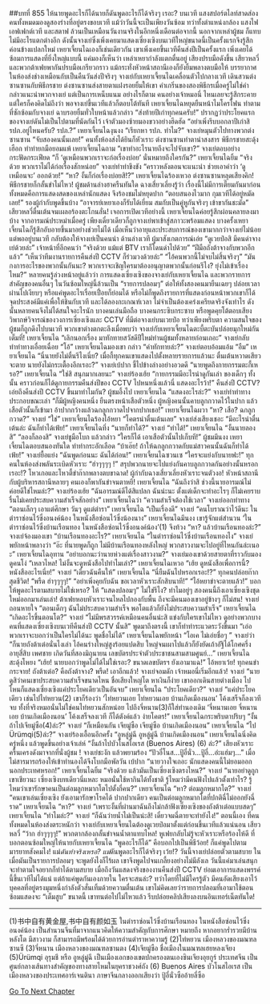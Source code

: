 ##บทที่ 855 ให้นายพูดอะไรก็ได้นายก็ดันพูดอะไรก็ได้จริงๆ เรอะ?
บนเวที
แสงสปอร์ตไลท์สาดส่อง คนทั้งหมดมองดูสองร่างที่อยู่ตรงขอบเวที
แม้ว่าวันนี้จะเป็นเพียงวันซ้อม ทว่าทั้งตำแหน่งกล้อง แสงไฟ เอฟเฟกต์เวที และสตาฟ ล้วนเป็นเหมือนวันงานจริงในอีกหนึ่งเดือนต่อจากนี้ นอกจากเหล่าผู้ชม ก็แทบไม่มีอะไรแตกต่างอีก ดังนั้นจางเย่ซึ่งเพิ่งเคยมาแสดงเซี่ยงเซิงบนเวทีใหญ่ขนาดนี้เป็นครั้งแรกจึงรู้สึกค่อนข้างแปลกใหม่ เหยาเจี้ยนไฉเองก็เช่นเดียวกัน เขาเพิ่งเคยขึ้นเวทีคืนส่งปีเป็นครั้งแรก เพิ่งเคยได้ซ้อมการแสดงที่ยิ่งใหญ่แบบนี้ แค่มองก็เห็นว่า เหล่าเหยากำลังแตกตื่นอยู่
เสียงปรบมือดังขึ้น
เสียวหลวี่และพวกต้าเฟยพากันปรบมือเกรียวกราว
แม้กระทั่งหัวหน้าสถานีเองก็ยังยิ้มพลางตบมือให้ บรรยากาศในห้องส่งช่างเหมือนกับเป็นคืนวันส่งปีจริงๆ
จางเย่กับเหยาเจี้ยนไฉเคลื่อนตัวไปกลางเวที เดินสวนต่งซานซานกับพิธีกรชาย ต่งซานซานส่งสายตาแฝงรอยยิ้มให้เขา คำเกริ่นของสองพิธีกรเมื่อครู่ไม่ใช่คำกล่าวแนะนำพวกจางเย่ แต่เป็นการเหน็บแนม
อย่างไรก็ตาม คนอย่างเจ้าหมอนี่ ไหนเลยจะรู้สึกระคาย แต่ใครก็คงคิดไม่ถึงว่า พอจางเย่ขึ้นเวทีแล้วก็ตอบโต้ทันที
เหยาเจี้ยนไฉหยุดยืนหน้าไมโครโฟน ทำตามที่ซักซ้อมกับจางเย่ ฉาบรอยยิ้มทั่วใบหน้าแล้วกล่าว “ส่งท้ายปีเก่าทุกคนครับ!”
ปรากฏว่าประโยคแรกของจางเย่ดันไม่เป็นไปตามที่นัดกันไว้ เจ้าตัวมองซ้ายมองขวาอย่างฮึดฮัด “อย่าเพิ่งรีบบอกลาปีเก่าสิ รปภ.อยู่ไหนครับ? รปภ.?”
เหยาเจี้ยนไฉงุนงง “เรียกหา รปภ. ทำไม?”
จางเย่หมุนตัวไปทางพวกต่งซานซาน “จับสองคนนั้นเลย!”
คนทั้งห้องส่งได้ยินก็หัวเราะ
ต่งซานซานทำตาน่าสงสาร
พิธีกรชายสะดุ้งเฮือก ทำท่ายกมือยอมแพ้
เหยาเจี้ยนไฉถาม “เขาทำอะไรนายถึงจะไปจับเขา?”
จางเย่ตอบอย่างกระฟัดกระเฟียด “ก็ ‘ดูเหมือนพวกเราจะก่อเรื่องบ่อย’ นั่นหมายถึงใครกัน?”
เหยาเจี้ยนไฉยิ้ม “จริงด้วย พวกเราไม่ได้ก่อเรื่องสักหน่อย”
จางเย่ทำท่าขึงขัง “คราวหลังตอนจะแนะนำ ช่วยเอาคำว่า ‘ดูเหมือนจะ’ ออกด้วย!”
“หา? งั้นก็ก่อเรื่องบ่อยสิ!?” เหยาเจี้ยนไฉร้องเหวอ
ต่งซานซานหลุดเสียงคิก!
พิธีกรชายก็กลั้นขำไม่ไหว!
ผู้ชมด้านล่างฮาครืนทันใด
ฉางเสี่ยวเลี่ยงรู้ว่า เรื่องนี้ไม่มีการเตี๊ยมกันมาก่อน ทั้งหมดคือการแสดงสดของเหล่านักแสดง จึงร้องชมไม่หยุดปาก “ตอบสนองไวมาก กุมเวทีได้อยู่หมัดเลย!”
รองผู้กำกับพูดขึ้นบ้าง “อาจารย์เหยาเองก็รับได้เยี่ยม สมกับเป็นคู่หูกันจริงๆ เข้าขากันชะมัด”
เสียวหลวี่ตื่นเต้นจนเผลอร้องตะโกนลั่น!
เจอการเปิดเวทีอย่างนี้ เหยาเจี้ยนไฉค่อยรู้สึกผ่อนคลายลงมาบ้าง จากอารมณ์ประหม่าเมื่อครู่ เพียงเดี๋ยวเดียวก็ถูกจางเย่พาเข้าสู่สภาวะพร้อมแสดง บางครั้งเหยาเจี้ยนไฉก็รู้สึกอับอายขึ้นมาอย่างช่วยไม่ได้ เมื่อเห็นว่าอายุและประสบการณ์ของเขามากกว่าจางเย่ไม่น้อย แต่พออยู่บนเวที กลับต้องให้จางเย่เป็นคนนำ
ด้านล่างเวที
ผู้มาสังเกตการณ์เอ่ย “ดูเวยป๋อสิ มีคนด่าจางเย่ด้วยล่ะ”
เจ้าหน้าที่อีกคนว่า “จริงด้วย แม้แต่ BTV เราก็โดนด่าไปด้วย”
“ฝีมือถังต้าจางกับพวกอีกแล้ว”
“เห็นว่าทีมงานรายการคืนส่งปี CCTV ก็ร่วมวงด้วยล่ะ”
“ไอ้คนพวกนี้ไม่จบไม่สิ้นจริงๆ”
“มันกงการอะไรของพวกนั้นกันนะ? พวกเราจะเชิญใครมาต้องอนุญาตพวกนั้นก่อนรึไง? ยุ่งไม่เข้าเรื่องไหม?”
หลายคนรู้ล่วงหน้าอยู่แล้วว่า การแสดงเซี่ยงเซิงของจางเย่กับเหยาเจี้ยนไฉ และพวกรายการสำคัญของคนอื่นๆ ในวันซ้อมใหญ่นี้ล้วนเป็น “รายการปลอมๆ” ต่อให้ทั้งสองคนมายืนเฉยๆ ปล่อยเวลาผ่านไปเงียบๆ หรือแค่พูดอะไรเรื่อยเปื่อยก็ย่อมได้ หรือไม่ก็พูดถึงรายการที่แสดงก่อนหน้าพวกเขาก็ได้ จุดประสงค์มีแค่เพื่อให้ชินกับเวที และได้ลองกะเกณฑ์เวลา ไม่จำเป็นต้องเคร่งเครียดจริงจังเท่าไร ดังนั้นหลายคนจึงไม่ได้สนใจอะไรนัก บางคนเล่นมือถือ บางคนกระซิบกระซาบ หรือพูดคุยโต้ตอบเสียงวิพากษ์วิจารณ์ของวงการเซี่ยงเซิงและ CCTV ที่มีต่อจางเย่บนเวยป๋อ
ทว่าเพียงพริบตา ความสนใจของผู้ชมก็ถูกดึงไปบนเวที พวกเขาต่างตกตะลึงเมื่อพบว่า จางเย่กับเหยาเจี้ยนไฉตะบี้ตะบันปล่อยมุกใหม่กันเต็มที่!
เหยาเจี้ยนไฉ “เลิกนอกเรื่อง มาทักทายสวัสดีปีใหม่ท่านผู้ชมทั้งหลายก่อนเถอะ”
จางเย่กลับทำท่าทางเอื่อยเฉื่อย “โอ้”
เหยาเจี้ยนไฉมองเขา กล่าว “คำทักทายล่ะ?”
จางเย่ตอบอ้อมแอ้ม “อืม”
เหยาเจี้ยนไฉ “นี่นายยังไม่ตื่นรึไงเนี่ย? เมื่อกี้ทุกคนเขาแสดงไปตั้งหลายรายการแล้วนะ ตื่นเต้นหวาดเสียวจะตาย นายยังไม่กระเตื้องอีกเรอะ?”
จางเย่เบ้ปาก ชี้ไปข้างล่างอย่างอวดดี “นายพูดถึงกายกรรมตะกี้เหรอ?”
เหยาเจี้ยนไฉ “ใช่สิ สนุกมากเลยนะ”
จางเย่ร้องเฮ้ย “กายกรรมมีอะไรน่าดูกันเล่า ของเด็กๆ ทั้งนั้น คราวก่อนก็ได้ดูกายกรรมคืนส่งปีของ CCTV ไปหนหนึ่งแล้วนี่ แสดงอะไรว้า!”
คืนส่งปี CCTV?
เอ่ยถึงคืนส่งปี CCTV ขึ้นมาทำไมกัน?
ผู้ชมอึ้งไป
เหยาเจี้ยนไฉ “แสดงอะไรล่ะ?”
จางเย่ทำท่าทางประกอบขณะเล่า “ก็มีผู้หญิงคนหนึ่ง ยืนตรงหน้าเสือตัวหนึ่ง ผู้หญิงคนนั้นคาบลูกกวาดไว้ในปาก แล้วเสือตัวนั้นก็เข้ามา อ้าปากกว้างแล้วฉกลูกกวาดไปจากปากเธอ!”
เหยาเจี้ยนไฉผวา “หา? เสือ? ฉกลูกกวาด?”
จางเย่ “ใช่”
เหยาเจี้ยนไฉร้องไอ้หยา “โคตรน่าตื่นเต้นเลย”
จางเย่ส่งเสียงเชอะ “มีอะไรน่าตื่นเต้นล่ะ ฉันก็ทำได้เฟ้ย!”
เหยาเจี้ยนไฉทึ่ง “นายก็ทำได้?”
จางเย่ “ทำได้!”
เหยาเจี้ยนไฉ “งั้นนายลองสิ”
“ลองก็ลองสิ” จางเย่ชูมือโบก แล้วกล่าว “ใครก็ได้ เอาเสือตัวนั้นไปเก็บที!”
ผู้ชมมึนงง
เหยาเจี้ยนไฉตอบสนองทันใด ทำท่ากระอักเลือด “บ้าเอ๊ย! ถ้าให้ฉกลูกกวาดกับแม่สาวคนนั้นฉันก็ทำได้เฟ้ย!”
จางเย่ยื้อแย่ง “ฉันพูดก่อนนะ ฉันได้ก่อน!”
เหยาเจี้ยนไฉซวนเซ “ใครจะแย่งกับนายฟะ!”
ทุกคนในห้องส่งพลันระเบิดหัวเราะ “ฮ่าๆๆๆๆ !”
สรุปพวกนายจะไปแย่งกันคาบลูกกวาดกันอย่างนั้นหรอกเรอะ!?
โหวเกอและโหวตี้ขำก๊ากพลางตบขาฉาด!
ผู้กำกับฉางเสี่ยวเลี่ยงหัวเราะจนตัวงอ!
หัวหน้าสถานีกับผู้บริหารสถานีหลายๆ คนเองก็พากันขำจนตาหยี!
เหยาเจี้ยนไฉ “ฉันถึงว่าสิ ช่วงนี้นายอารมณ์ไม่ค่อยดีใช่ไหมล่ะ?”
จางเย่ร้องเฮ้ย “ฉันอารมณ์ดีได้สิแปลก ฉันน่ะนะ ตั้งแต่เด็กจะทำอะไรๆ ก็ไม่เคยราบรื่นไม่เคยประสบความสำเร็จสักอย่าง”
เหยาเจี้ยนไฉว่า “ความสำเร็จต้องใช้เวลา”
จางเย่ออกท่าทาง “ตอนเล็กๆ เอาแต่ศึกษา วันๆ ดูแต่ตำรา”
เหยาเจี้ยนไฉ “เป็นเรื่องดี”
จางเย่ “คนโบราณว่าไว้ดีนะ ในตำราซ่อนไว้ซึ่งอนงค์น้อง ในหนังสือซ่อนไว้ซึ่งน้องนาง”
เหยาเจี้ยนไฉมึนงง เขารู้จักแต่สำนวน ‘ในตำราซ่อนไว้ซึ่งบ้านเรือนทอง ในหนังสือซ่อนไว้ซึ่งอนงค์น้อง’(1) จึงท้วง “หา? แล้วบ้านเรือนทองล่ะ?”
จางเย่จ้องมองเขา “บ้านเรือนทองอะไร?”
เหยาเจียนไฉ “ในตำราซ่อนไว้ซึ่งบ้านเรือนทองไง”
จางเย่พยักหน้าพลางว่า “อ๊ะ ที่นายพูดก็ถูก ไม่มีบ้านเรือนทองหลังใหญ่ พวกสาวงามจะไปอยู่ที่ไหนกันล่ะเนอะ”
เหยาเจี้ยนไฉอุทาน “อย่าบอกนะว่านายห่วงแต่เรื่องสาวงาม?”
จางเย่มองเขาด้วยสายตาที่ราวกับมองดูคนโง่ “เหลวไหล! ไม่งั้นจะดูหนังสือไปทำไมเล่า?”
เหยาเจี้ยนไฉเหวอ “เฮ้ย ดูหนังสือเพื่อการนี้? หนังสืออะไรเนี่ย!”
จางเย่ “เดี๋ยวฉันคืนให้”
เหยาเจี้ยนไฉ “นี่ยืมฉันไปหรอกเรอะ!?”
ทุกคนปล่อยก๊ากสุดชีวิต!
“พรืด ฮ่าๆๆๆๆ!”
“อย่าเพิ่งคุยกับฉัน ขอเวลาหัวเราะสักสิบนาที!”
“ไอ้หยาขำจะตายแล้ว!”
บอกให้พูดอะไรตามสบายไม่ใช่เหรอ?
ให้ “แสดงปลอมๆ” ไม่ใช่รึไง?
ทำไมอยู่ๆ สองคนนี้ถึงเอาเซี่ยงเซิงชุดใหม่ออกมาเล่นเล่า!
ต้าเฟยหอบหัวเราะจนไหลไปกองกับพื้น ถึงจะมีคนมองเขาอยู่ข้างๆ ก็ไม่สน!
จางเย่ถอนหายใจ “ตอนเด็กๆ ฉันไม่ประสบความสำเร็จ พอโตแล้วก็ยังไม่ประสบความสำเร็จ”
เหยาเจี้ยนไฉ “เกิดอะไรขึ้นตอนโต?”
จางเย่ “ไม่มีพรสวรรค์เหมือนคนอื่นน่ะสิ แข่งกับใครเขาไม่ไหว ดูอย่างพวกบางคนที่แสดงเซี่ยงเซิงบนเวทีคืนส่งปี CCTV นั้นสิ” พูดมาถึงตรงนี้ เขาก็ทำท่าระแวดระวังขึ้นมา “เอ่อ พวกเราจะบอกว่าเป็นใครไม่ได้นะ พูดชื่อไม่ได้”
เหยาเจี้ยนไฉพยักหน้า “โอเค ไม่เอ่ยชื่อๆ ”
จางเย่ว่า “ก็นายถังต้าเต๋อนั่นไงเล่า ไอ้คนร่างใหญ่สูงร้อยแปดสิบ ใหญ่จนเผาไปแล้วก็ยังยัดเถ้าอัฐิได้โกศครึ่ง อายุสี่สิบ เพศชาย เกิดวันที่สองมิถุนายน เลขบัตรประจำตัวประชาชนสามสามศูนย์…”
เหยาเจี้ยนไฉสะดุ้งโหยง “เฮ้ย! นายบอกว่าพูดไม่ได้ไม่ใช่เรอะ? ขนาดเลขบัตรฯ ยังเอามาแฉ!”
ไอ้หยาเว้ย! ทุกคนขำกระจาย!
ถังต้าเต๋อ?
คือถังต้าจาง?
พรืด! เอาอีกแล้ว! จางเย่จอมดัก เจ้าหมอนี่เริ่มอีกแล้ว!
จางเย่ “นายดูสิว่าคนเขาประสบความสำเร็จขนาดไหน ชื่อเสียงใหญ่โต หาเงินก็ง่าย เขาออกเดินสายต่างเมือง ไปไหนก็แสดงเซี่ยงเซิงแค่ประโยคเดียวเป็นอันจบ”
เหยาเจี้ยนไฉ “ประโยคเดียว?”
จางเย่ “แค่ประโยคเดียว เช่นไปไท่หยวน(2) เขาก็ร้องว่า ‘ไท่หยวนเอย ไท่หยวนเอย บ้านเกิดเมืองนอน’ โค้งเสร็จก็ลงเวที จบ ทั้งที่จริงหมอนั่นไม่ใช่คนไท่หยวนสักหน่อย ไปถึงจี่หนาน(3)ก็ใส่ทำนองเดิม ‘จี่หนานเอย จี่หนานเอย บ้านเกิดเมืองนอน’ โค้งเสร็จลงเวที ก็ได้ตังค์แล้ว ง่ายโคตร!”
เหยาเจี้ยนไฉกระพริบตาปริบๆ “งั้นถ้าไปเจียมู่ซือ(4)ล่ะ?”
จางเย่ “ก็เหมือนกัน เจียมู่ซือ เจียมู่ซือ บ้านเกิดเมืองนอน”
เหยาเจี้ยนไฉ “ไป Ürümqi(5)ล่ะ?”
จางเย่ร้องเอื้อนอีกครั้ง “อูหลู่มู่ฉี อูหลู่มู่ฉี บ้านเกิดเมืองนอน”
เหยาเจี้ยนไฉนิ่งคิดครู่หนึ่ง แล้วพูดขึ้นอย่างเจ้าเล่ห์ “งั้นถ้าไปบัวโนสไอเรส (Buenos Aires) (6) ล่ะ?”
เสียงหัวเราะครื้นเครงดังมาจากที่นั่งผู้ชม !
จางเย่ชะงัก แล้วพยามร้อง “ปัวอี๋โนส...ปู้อี๋นั่ว...ปู้อี๋...อ่ะแฮ่มๆ…” เมื่อไม่สารมารถร้องให้เข้าทำนองได้จึงโบกมือพัลวัน เบ้ปาก “นายวางใจเถอะ นักแสดงคนนี้ไม่ยอมออกนอกประเทศหรอก!”
เหยาเจี้ยนไฉยิ้ม “จริงด้วย แล้วมันเป็นเซี่ยงเซิงตรงไหน?”
จางเย่ “นายอย่าดูถูกเขาเชียวนะ เซี่ยงเซิงบทเดียวนี่แหละ หมอนั่นใช้หากินได้ทั้งชาติ รู้ไหมว่ามีคนฟังไปแล้วตั้งเท่าไร? รู้ไหมว่าเขารักษาคนเป็นต่อมลูกหมากโตไปตั้งกี่คน?”
เหยาเจี้ยนไฉ “หา? ต่อมลูกหมากโต?”
จางเย่ “คนเขาเล่นเซี่ยงเซิง ยังเอามารักษาโรคได้ ปากปากเดียว คนเป็นต่อมลูกหมากโตที่ปกติฉี่ไม่ออกยังฉี่ราด”
เหยาเจี้ยนไฉ “หา?”
จางเย่ “เพราะงั้นที่ผ่านมาฉันถึงไม่กล้าฟังเซี่ยงเซิงของถังต้าเต๋อแบบสดๆ”
เหยาเจี้ยนไฉ “ทำไมล่ะ?”
จางเย่ “ก็ฉันว่ายน้ำไม่เป็นน่ะสิ! เดี๋ยวจมฉี่ตายจะทำยังไง!”
ตอนนี้เอง ที่คนทั้งหมดในห้องส่งตระหนักว่า จางเย่กับเหยาเจี้ยนไฉต้องดูเวยป๋อมาตั้งแต่ก่อนขึ้นเวทีแล้วแน่นอน
เสียวหลวี่ “ว้าก ฮ่าๆๆๆๆ!”
พวกตากล้องกลั้นขำจนน้ำตาแทบไหล!
หูเฟยกลับไม่รู้จะหัวเราะหรือร้องไห้ดี ที่บอกตอนซ้อมใหญ่ให้นายกับเหยาเจี้ยนไฉ “พูดอะไรก็ได้” คือบอกไปเป็นพิธีว้อย! ก็แค่พูดไปตามมารยาทสังคมไง!
แม่*ดันทำจริงเหรอ?
แม่*ดันพูดอะไรก็ได้จริงๆ เว้ย!?
วันนี้จางเย่ปล่อยตัวตามสบาย ในเมื่อมันเป็นรายการปลอมๆ จะพูดยังไงก็ไร้ผล เขาจึงพูดไปจนเกลี้ยงอย่างไม่มีลังเล วันนี้แค่มาเล่นสนุก จะทำตามใจอยากก็ทำได้ตามสบาย เมื่อถึงวันแสดงจริงของงานคืนส่งปี CCTV ย่อมเอาการแสดงพรรค์นี้ขึ้นเวทีไม่ได้แน่ แต่ถ้าแค่พูดกันเองภายใน ใครจะสนล่ะ?
ทว่าโดยที่ไม่มีใครรู้ตัว มีคนอัดเสียงเอาไว้
บุคคลที่อยู่ตรงมุมหนึ่งกำลังตัวสั่นเทิ้มด้วยความตื่นเต้น เขาไม่คิดเลยว่ารายการปลอมที่เอามาใช้ตอนซ้อมแสดงจะ “เต็มสูบ” ขนาดนี้ เขาทนต่อไปไม่ไหวแล้ว รีบปล่อยคลิปเสียงลงบนอินเทอร์เน็ตทันใด!






*************
(1)书中自有黄金屋,书中自有颜如玉 ในตำราซ่อนไว้ซึ่งบ้านเรือนทอง ในหนังสือซ่อนไว้ซึ่งอนงค์น้อง เป็นสำนวนจีนที่มาจากแนวคิดให้ความสำคัญกับการศึกษา หมายถึง หากอยากร่ำรวยมีบ้านหลังโต มีสาวงาม ก็สามารถมีพร้อมได้ด้วยการอ่านตำราหาความรู้
(2)ไท่หยวน เมืองหลวงของมณฑลซานซี
(3)จี่หนาน เมืองหลวงของมณฑลซานตง
(4)เจียมู่ซือ ชื่อเมืองในมณฑลเฮยหลงเจียง
(5)Ürümqi อุรุมชี หรือ อูหลู่มู่ฉี เป็นเมืองเอกของเขตปกครองตนเองซินเจียงอุยกูร์ ประเทศจีน เป็นศูนย์กลางเส้นทางสำคัญของทางสายไหมในยุคราชวงศ์ถัง
(6) Buenos Aires บัวโนสไอเรส เป็นเมืองหลวงของประเทศอาร์เจนตินา ภาษาจีนกลางออกเสียงว่า ปู้อี๋นั่วซืออ้ายลี่ซือ


[Go To Next Chapter]( ./53.md)
